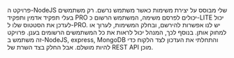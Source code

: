 פרויקט ה-NodeJS שלי מבוסס על יצירת משימות כאשר משתמש נרשם. רק משתמשים בעלי תפקיד אדמין ותפקיד PRO יכולים לפרסם משימה, המשתמש הרשום כ-LITE יכול לעדכן את הסטטוס שלו ל-PRO. יש לנו אפשרות להירשם, ובחלק המשימות, לערוך או למחוק אותן. בנוסף לכך, המנהל יכול לראות את כל המשתמשים הרשומים בענן. פרויקט זה משתמש ב-NodeJS, express, MongoDB והתחלתי את העדכון לצד הלקוח כדי להיות מושלם. אבל החלק בצד השרת של REST API מוכן.
